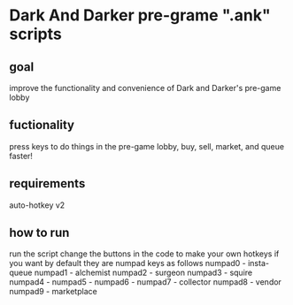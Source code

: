 # Dark And Darker pre-grame ".ank" scripts

## goal
  improve the functionality and convenience of Dark and Darker's pre-game lobby

## fuctionality

  press keys to do things in the pre-game lobby, buy, sell, market, and queue faster!

## requirements

  auto-hotkey v2

## how to run

  run the script
  change the buttons in the code to make your own hotkeys if you want
  by default they are numpad keys as follows
  numpad0 - insta-queue
  numpad1 - alchemist
  numpad2 - surgeon
  numpad3 - squire
  numpad4 - 
  numpad5 - 
  numpad6 - 
  numpad7 - collector
  numpad8 - vendor
  numpad9 - marketplace
